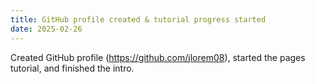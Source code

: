 ```yaml
---
title: GitHub profile created & tutorial progress started
date: 2025-02-26
---
```


Created GitHub profile (https://github.com/jlorem08), started the pages tutorial, and finished the intro.
